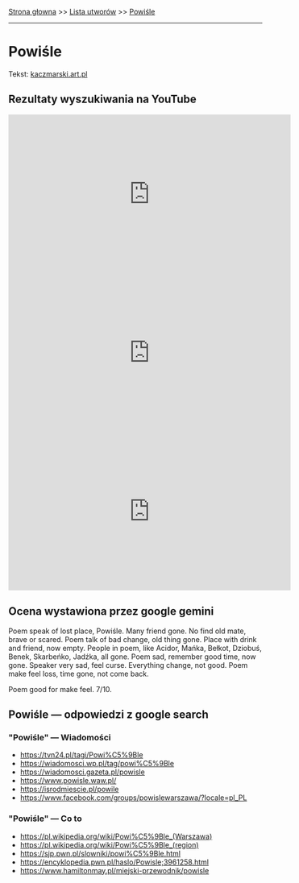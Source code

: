 [Strona głowna](../index.md) >> [Lista utworów](../list.md) >> [Powiśle](464.md)

---

# Powiśle

Tekst: [kaczmarski.art.pl](https://www.kaczmarski.art.pl/tworczosc/wiersze/powisle/)

## Rezultaty wyszukiwania na YouTube

<iframe width="560" height="315" src="https://www.youtube.com/embed/a8pFEEiSFPU?si=IdontcarewhotheIRSsendsImnotpayingtaxes" title="YouTube video player" frameborder="0" allow="accelerometer; autoplay; clipboard-write; encrypted-media; gyroscope; picture-in-picture; web-share" referrerpolicy="strict-origin-when-cross-origin" allowfullscreen></iframe>

<iframe width="560" height="315" src="https://www.youtube.com/embed/QCopoCoerRs?si=IdontcarewhotheIRSsendsImnotpayingtaxes" title="YouTube video player" frameborder="0" allow="accelerometer; autoplay; clipboard-write; encrypted-media; gyroscope; picture-in-picture; web-share" referrerpolicy="strict-origin-when-cross-origin" allowfullscreen></iframe>

<iframe width="560" height="315" src="https://www.youtube.com/embed/NuP_8zc3apM?si=IdontcarewhotheIRSsendsImnotpayingtaxes" title="YouTube video player" frameborder="0" allow="accelerometer; autoplay; clipboard-write; encrypted-media; gyroscope; picture-in-picture; web-share" referrerpolicy="strict-origin-when-cross-origin" allowfullscreen></iframe>

## Ocena wystawiona przez google gemini

Poem speak of lost place, Powiśle. Many friend gone. No find old mate, brave or scared. Poem talk of bad change, old thing gone. Place with drink and friend, now empty. People in poem, like Acidor, Mańka, Bełkot, Dziobuś, Benek, Skarbeńko, Jadźka, all gone. Poem sad, remember good time, now gone. Speaker very sad, feel curse. Everything change, not good. Poem make feel loss, time gone, not come back.

Poem good for make feel. 7/10.


## Powiśle — odpowiedzi z google search

### "Powiśle" — Wiadomości

 - <https://tvn24.pl/tagi/Powi%C5%9Ble>
 - <https://wiadomosci.wp.pl/tag/powi%C5%9Ble>
 - <https://wiadomosci.gazeta.pl/powisle>
 - <https://www.powisle.waw.pl/>
 - <https://isrodmiescie.pl/powile>
 - <https://www.facebook.com/groups/powislewarszawa/?locale=pl_PL>

### "Powiśle" — Co to

 - <https://pl.wikipedia.org/wiki/Powi%C5%9Ble_(Warszawa)>
 - <https://pl.wikipedia.org/wiki/Powi%C5%9Ble_(region)>
 - <https://sjp.pwn.pl/slowniki/powi%C5%9Ble.html>
 - <https://encyklopedia.pwn.pl/haslo/Powisle;3961258.html>
 - <https://www.hamiltonmay.pl/miejski-przewodnik/powisle>

